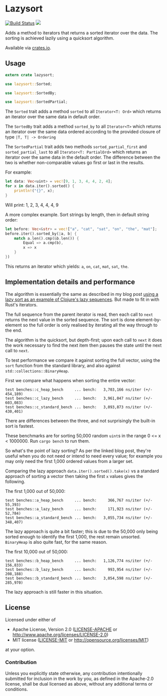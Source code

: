 # Lazysort

[![Build Status](https://travis-ci.org/benashford/rust-lazysort.svg)](https://travis-ci.org/benashford/rust-lazysort)
[![](http://meritbadge.herokuapp.com/lazysort)](https://crates.io/crates/lazysort)

Adds a method to iterators that returns a sorted iterator over the data.  The sorting is achieved lazily using a quicksort algorithm.

Available via [crates.io](https://crates.io/crates/lazysort).

## Usage

```rust
extern crate lazysort;

use lazysort::Sorted;

use lazysort::SortedBy;

use lazysort::SortedPartial;
```

The `Sorted` trait adds a method `sorted` to all `Iterator<T: Ord>` which returns an iterator over the same data in default order.

The `SortedBy` trait adds a method `sorted_by` to all `Iterator<T>` which returns an iterator over the same data ordered according to the provided closure of type `|T, T| -> Ordering`

The `SortedPartial` trait adds two methods `sorted_partial_first` and `sorted_partial_last` to all `Iterator<T: PartialOrd>` which returns an iterator over the same data in the default order.  The difference between the two is whether non-comparable values go first or last in the results.

For example:

```rust
let data: Vec<uint> = vec![9, 1, 3, 4, 4, 2, 4];
for x in data.iter().sorted() {
	println!("{}", x);
}
```

Will print: 1, 2, 3, 4, 4, 4, 9

A more complex example.  Sort strings by length, then in default string order:

```rust
let before: Vec<&str> = vec!["a", "cat", "sat", "on", "the", "mat"];
before.iter().sorted_by(|a, b| {
    match a.len().cmp(&b.len()) {
        Equal => a.cmp(b),
        x => x
    }
})
```

This returns an iterator which yields: `a`, `on`, `cat`, `mat`, `sat`, `the`.

## Implementation details and performance

The algorithm is essentially the same as described in my blog post [using a lazy sort as an example of Clojure's lazy sequences](http://benashford.github.io/blog/2014/03/22/the-power-of-lazy-sequences/).  But made to fit in with Rust's iterators.

The full sequence from the parent iterator is read, then each call to `next` returns the next value in the sorted sequence.  The sort is done element-by-element so the full order is only realised by iterating all the way through to the end.

The algorithm is the quicksort, but depth-first; upon each call to `next` it does the work necessary to find the next item then pauses the state until the next call to `next`.

To test performance we compare it against sorting the full vector, using the `sort` function from the standard library, and also against `std::collections::BinaryHeap`.

First we compare what happens when sorting the entire vector:

```
test benches::c_heap_bench     ... bench:   3,703,166 ns/iter (+/- 454,189)
test benches::c_lazy_bench     ... bench:   3,961,047 ns/iter (+/- 603,083)
test benches::c_standard_bench ... bench:   3,093,873 ns/iter (+/- 430,401)
```

There are differences between the three, and not surprisingly the built-in sort is fastest.

These benchmarks are for sorting 50,000 random `uint`s in the range 0 <= x < 1000000.  Run `cargo bench` to run them.

So what's the point of lazy sorting?  As per the linked blog post, they're useful when you do not need or intend to need every value; for example you may only need the first 1,000 ordered values from a larger set.

Comparing the lazy approach `data.iter().sorted().take(x)` vs a standard approach of sorting a vector then taking the first `x` values gives the following.

The first 1,000 out of 50,000:

```
test benches::a_heap_bench     ... bench:     366,767 ns/iter (+/- 55,393)
test benches::a_lazy_bench     ... bench:     171,923 ns/iter (+/- 52,784)
test benches::a_standard_bench ... bench:   3,055,734 ns/iter (+/- 348,407)
```

The lazy approach is quite a bit faster; this is due to the 50,000 only being sorted enough to identify the first 1,000, the rest remain unsorted.  `BinaryHeap` is also quite fast, for the same reason.

The first 10,000 out of 50,000:

```
test benches::b_heap_bench     ... bench:   1,126,774 ns/iter (+/- 156,833)
test benches::b_lazy_bench     ... bench:     993,954 ns/iter (+/- 208,188)
test benches::b_standard_bench ... bench:   3,054,598 ns/iter (+/- 285,970)
```

The lazy approach is still faster in this situation.

## License

Licensed under either of

* Apache License, Version 2.0 ([LICENSE-APACHE](LICENSE-APACHE) or http://www.apache.org/licenses/LICENSE-2.0)
* MIT license ([LICENSE-MIT](LICENSE-MIT) or http://opensource.org/licenses/MIT)

at your option.

### Contribution

Unless you explicitly state otherwise, any contribution intentionally submitted
for inclusion in the work by you, as defined in the Apache-2.0 license, shall be dual licensed as above, without any
additional terms or conditions.
